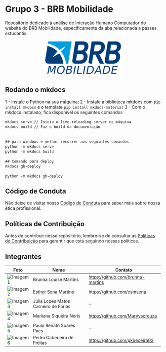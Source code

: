 # Grupo 3 - BRB Mobilidade

Repositório dedicado à análise de Interação Humano Computador do website do BRB Mobilidade, especificamente da aba relacionada a passes estudantis.

<div align="center">
<img src="./project/docs/assets/brb_logo.png" alt="Logotipo BRB Mobilidade" style="height:50%; width:50%;"/>
</div>

## Rodando o mkdocs 
1 - Instale o Python na sua máquina;
2 - Instale a biblioteca mkdocs com `pip install mkdocs` e o template `pip install mkdocs-material`
3 - Com o mkdocs instalado, fica disponível os seguintes comandos
```
mkdocs serve // Inicia o live-reloading server na máquina
mkdocs build // Faz o build da documentação


## para windows é melhor recorrer aos seguintes comandos
python -m mkdocs serve
python -m mkdocs build

## Comando para deploy
mkdocs gh-deploy

python -m mkdocs gh-deploy
```

## Código de Conduta
Não deixe de visitar nosso [Código de Conduta](./project/docs/CODE_OF_CONDUCT.md) para saber mais sobre nossa ética profissional.

## Políticas de Contribuição
Antes de contribuir nesse repositório, lembre-se de consultar as [Políticas de Contribuição](./project/docs/CONTRIBUTING.md) para garantir que está seguindo nossas políticas.

## Integrantes


| Foto | Nome | Contato |
| --- | --- | --- |
| <img src="https://avatars.githubusercontent.com/u/98557500?v=4" alt="Imagem 1" width="100" height="100"/> | Brunna Louise Martins | https://github.com/brunna-martins |
| <img src="https://avatars.githubusercontent.com/u/98842728?v=4" alt="Imagem 2" width="100" height="100"/> | Esther Sena Martins | https://github.com/esmsena |
| <img src="" alt="Imagem 3" width="100" height="100"/> | Júlia Lopes Matos Carneiro de Farias | - |
| <img src="https://avatars.githubusercontent.com/u/98031097?v=4" alt="Imagem 4" width="100" height="100"/> | Mariiana Siqueira Neris | https://github.com/Maryyscreuza |
| <img src="" alt="Imagem 5" width="100" height="100"/> | Paulo Renato Soares Paes | - |
| <img src="https://avatars.githubusercontent.com/u/109092210?v=4" alt="Imagem 6" width="100" height="100"/> | Pedro Cabeceira de Freitas | https://github.com/pkbeceira03 |
